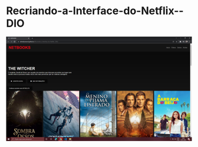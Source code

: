 # Recriando-a-Interface-do-Netflix--DIO

<a href="https://kethellynwend.github.io/Recriando-a-Interface-do-Netflix--DIO/"></a>

<div class="print">
  <img  src="img/NETBOOK.png" alt="" />
</div>
